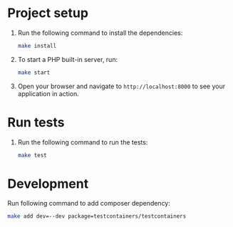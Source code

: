 # Project setup

1. Run the following command to install the dependencies:

    ```bash
    make install
    ```

2. To start a PHP built-in server, run:

    ```bash
    make start
    ```

3. Open your browser and navigate to `http://localhost:8000` to see your application in action.

# Run tests

1. Run the following command to run the tests:

    ```bash
    make test
    ```

# Development

Run following command to add composer dependency:

```bash
make add dev=--dev package=testcontainers/testcontainers
```